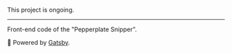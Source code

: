 This project is ongoing.

---

Front-end code of the "Pepperplate Snipper".

🚀 Powered by [Gatsby](https://github.com/gatsbyjs/gatsby).


